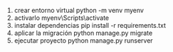 1) crear entorno virtual
python -m venv myenv
2) activarlo 
myenv\Scripts\activate
3) instalar dependencias
pip install -r requirements.txt
4) aplicar la migración
python manage.py migrate
5) ejecutar proyecto
python manage.py runserver